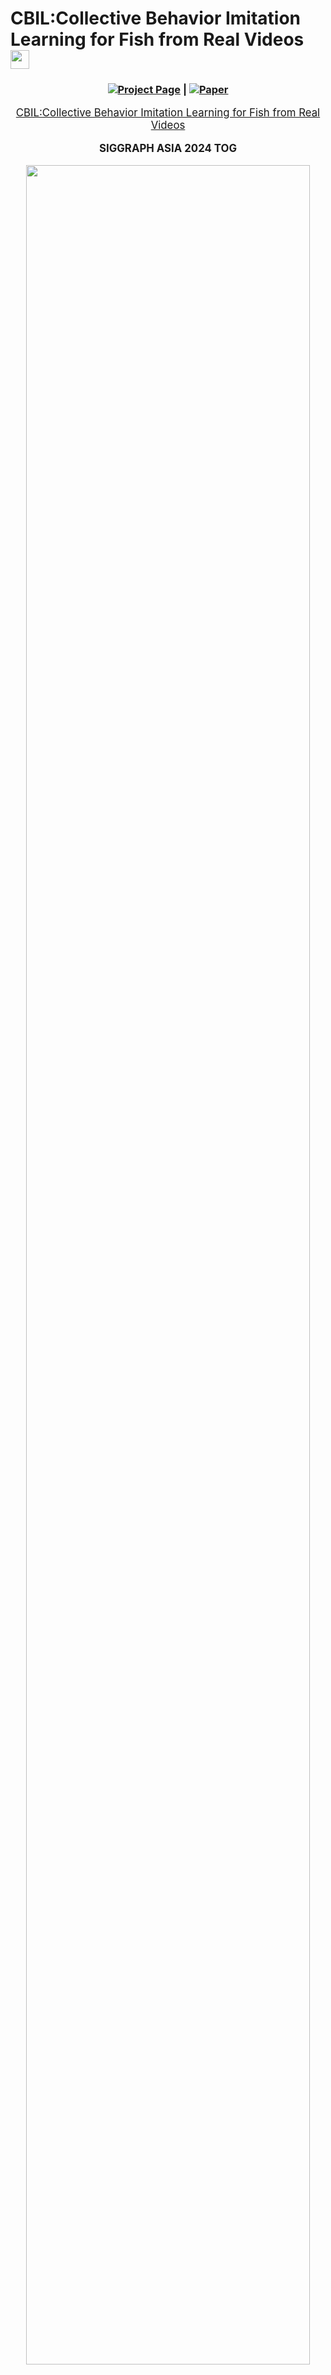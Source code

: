 # CBIL:Collective Behavior Imitation Learning for Fish from Real Videos <img src="https://github.com/user-attachments/assets/3e1647cd-65a8-4b76-8033-db0736208271" height="30px" align="center">

<div align="center">

### [![Project Page](https://raw.githubusercontent.com/prs-eth/Marigold/main/doc/badges/badge-website.svg)](https://littlecobber.github.io/CBIL-Project/) | [![Paper](https://img.shields.io/badge/arXiv-PDF-b31b1b)](https://dl.acm.org/doi/10.1145/3687904)


</div>
<p align="center" style="font-size: larger;">
  <a href="https://dl.acm.org/doi/10.1145/3687904">CBIL:Collective Behavior Imitation Learning for Fish from Real Videos</a>
</p>

<div>
  <p align="center" style="font-size: larger;">
    <strong>SIGGRAPH ASIA 2024 TOG</strong>
  </p>
</div>

<p align="center">
<img src="https://github.com/littlecobber/CBIL/blob/main/Image/Teaser-CBIL.png" width=95%>
<p>

<br>


# CBIL offical implementation

The project is still under patent review and acquring permission from SoftBank to release, and the simulator is around 10GB, coming soon.


## News

* **2024-12:** 🔥The code is coming soon.
* **2024-12:** We present our work at SIGGRAPH ASIA 2024 in Tokyo.
* **2024-07:** CBIL is accepted as **SIGGRAPH ASIA 2024 Journal Track (TOG)**.

## Installation

1.Download 'Simulator' Folder
2.create a conda environment via `conda create -n CBIL python=3.9` and install dependent pip packages via `pip install -r requirements.txt`.

## Preprocessing

## Python Server

## Unity Simulator

## Training Scripts

## Inference

## Retargeting


## Citation
If our work assists your research, feel free to give us a star ⭐ or cite us using:
```
@article{10.1145/3687904,
author = {Wu, Yifan and Dou, Zhiyang and Ishiwaka, Yuko and Ogawa, Shun and Lou, Yuke and Wang, Wenping and Liu, Lingjie and Komura, Taku},
title = {CBIL: Collective Behavior Imitation Learning for Fish from Real Videos},
year = {2024},
issue_date = {December 2024},
publisher = {Association for Computing Machinery},
address = {New York, NY, USA},
volume = {43},
number = {6},
issn = {0730-0301},
url = {https://doi.org/10.1145/3687904},
doi = {10.1145/3687904},
abstract = {Reproducing realistic collective behaviors presents a captivating yet formidable challenge. Traditional rule-based methods rely on hand-crafted principles, limiting motion diversity and realism in generated collective behaviors. Recent imitation learning methods learn from data but often require ground-truth motion trajectories and struggle with authenticity, especially in high-density groups with erratic movements. In this paper, we present a scalable approach, Collective Behavior Imitation Learning (CBIL), for learning fish schooling behavior directly from videos, without relying on captured motion trajectories. Our method first leverages Video Representation Learning, in which a Masked Video AutoEncoder (MVAE) extracts implicit states from video inputs in a self-supervised manner. The MVAE effectively maps 2D observations to implicit states that are compact and expressive for following the imitation learning stage. Then, we propose a novel adversarial imitation learning method to effectively capture complex movements of the schools of fish, enabling efficient imitation of the distribution of motion patterns measured in the latent space. It also incorporates bio-inspired rewards alongside priors to regularize and stabilize training. Once trained, CBIL can be used for various animation tasks with the learned collective motion priors. We further show its effectiveness across different species. Finally, we demonstrate the application of our system in detecting abnormal fish behavior from in-the-wild videos.},
```

# DeepFoids Offical Tutorial Decumentation

Please make sure to specify your own output directory for the synthesized dataset. 
It can be quite large, so I suggest you specify D drive or somewhere you can find good amount of space. 
You can do this from UI in GeneraterParameter. (Assets/GeneratorParameter -> go to inspector and set Output Path)

If you do not set it, the app crash in runtime. 

We plan to make it relative path or optional to make everyone life easeier soon.

# Data Generator Manager toggles
- Disable Post Process: Disables all post process effects when running the simulation
- Enable Timelapse: Enable timelapse mode to create timelapses of the simulation
- MDE mode: turns off animation for Depth map generation
- Disable UI: Turns off UI used for the Interactive Demo
- Enable Interactive Mode: Setups up enviroment to be condusive to interaction with the fish
- Enable Demo Mode: Enables the running of demos for different parts of the simulation
- Enable Random Camera: Will randomize which camera to use between the selected cameras
- Additional Data: adds Time of day, temperature in Celesus, and Light Intensity in Lux to the global_id csv 

# Aquarium (fish cage) setting
- The default aquarium is set using the `Prism Settings` from Aquarium in hierarchy list. The shape, size and position of fish cage can be controlled by the side count, apothem, height, center and thickenss for the prism. For example, 8 sides can make the cage an octagon, and 4 sides can make it a cuboid.
  - A double-layer structure is used for fish cage to prevent fish from penetrating cage walls. Both layers have the same shape, but the outer layer is larger. The size of outer layer is controlled by the parameter `Scale Multiplier Of Outer Bound` that scales it uniformly.
- The content under `Deprecated Settings` (from `Use Old Aquarium` to `Water Surface`) is used to set the old aquarium, which only creates a cubic cage. It will only work if `Use Old Aquarium` box is checked and is kept in case we need it. It can be disregarded if we use the default (prism) aquarium setting.


# Training fish agents using DeepFoids

- Please follow the [ml-agents install guide](https://github.com/Unity-Technologies/ml-agents/blob/main/docs/Installation.md) to install the required Python packages for ml-agents toolkit. Note that the current framework has only be tested on **Python 3.6.10**. When install the `mlagents` Python package, please install `mlagents==0.25.0` (instead of `0.27.0`) because it's from the same release as the ml-agents Unity package version `1.9.0-preview.1` that we are using and can avoid possible compatibility issues.

  This a **mandatory** step before training! We have installed the required Unity packages for ml-agents (version `1.9.0-preview.1`) to this project, so there is no need to re-install them in the Unity editor. However, it is still recommended to clone the ml-agents repository to access example environemnts and better understand their workflow. 

  Also note that currently DeepFoids can only be run in the **TagajoSmall_Ocean** scene.

- Once the Python packages are installed, set number of fish agents and size scale in `DeepFoidsTrainingManager` object. Make sure the `Prefab_Ginjake_verLow_DeepFoids` is selected as an element of Fish Prefabs. We don't need to care about the prefab selected for FishSpecies script because it won't be called in the DeepFoids mode.

- In the `Prefab_Ginjake_verLow_DeepFoids` instance (no need to activate), at Behavior Parameters > Behavior Type, make sure “Default” is selected. Please don't select "Heuristic Only", otherwise you will control the fish movement using mouse and keyboard, which is only useful when we test the action setting of fish. 

  Also check the Salmon Animation Controller > Deep Foids Controller checkbox in the `Prefab_Ginjake_verLow_DeepFoids` instance. 

- (Optional) In the `Prefab_Ginjake_verLow_DeepFoids` instance, we can modify training parameters including min/max speed and acceleration limit at Fish Agent Multi. For more information about other parameters in ml-agents and grid sensor scripts, please refer to [ml-agents tutorial](https://github.com/Unity-Technologies/ml-agents/blob/main/docs/Getting-Started.md) and [grid sensor project page](https://github.com/mbaske/grid-sensor/tree/version1).

- In `DataGeneratorManager`, check the Enable Deep Foids checkbox, and make sure the `DeepFoidsTrainingManager` is selected as the Train Manager. This step will switch the Foids mode to DeepFoids mode in current scene.

- Run ml-agents Python training script (see “Training the environment” section in [ml-agents tutorial](https://github.com/Unity-Technologies/ml-agents/blob/main/docs/Getting-Started.md) for details). It should be in the form of `mlagents-learn <training config file path> --run-id=<custom run-id>` and you can run it from any directory if you follow the default installation of Python packages in [ml-agents install guide](https://github.com/Unity-Technologies/ml-agents/blob/main/docs/Installation.md). The trained policy should be stored in `results/<run-id>` under the same directory where you run the training script.

- Once you run the Python training script, you will see a line saying something like `Listening on port 5004. Start training by pressing the Play button in the Unity Editor` in the command prompt, then you can click Play button to start training!

- Please note: It is recommended that output in the DataGeneratorParameters set to None when training or using deep foids. While it is possible to generate output when deep foids is enabled, it will be much slower than using normal foids. Therefore, it is recommended that you make sure to disable deep foids when generating datasets.


# Running trained policy

- At `Prefab_Ginjake_verLow_DeepFoids` > Behavior Parameters > Model, select a trained policy file (.onnx) under the project directory. 

  If your trained policy file is not within the unity_fish_sim directory, you need to firstly copy it into the project. Then all trained policy files under the project directory should be automatically listed in the model selection window. 
  
  Please make sure the **ml-agents parameters** such as space size of observation and continuous actions in the current ml-agents scripts are the same as those used for training the selected policy. Otherwise a warning message saying “… Size of the model does not match” and/or error messages will pop out.
  
- At `Prefab_Ginjake_verLow_DeepFoids` > Behavior Parameters > Inference Device, select "CPU". This tells Unity to use CPU to run the trained policy. Although we can choose "Burst" too, it does not seem to improve the simulation speed and has not been widely tested. Choosing "GPU" will result in error messages related to Unity's Barracuda pacakge.

- At `Prefab_Ginjake_verLow_DeepFoids` > Behavior Parameters > Behavior Type, make sure "Default" is selected. 

- Click the Play button in Unity editor to run trained policy.


# Enable Social Rank System

- To enable the social rank system in **TagajoSmall_Ocean** scene, please select `Prefab_Yellowtail_verylow_DeepFoids_SocialRank` as the fish prefab to run in `DeepFoidsTrainingManager`. Then make sure in this prefab the Fish Agent Multi script > Enable Social Rank System box is checked.

- When running social rank system demo, you may see aggressive behaviors (ie. a dominant fish may chase and/or attack its subordinate neighbor) happen sometime. The dominant fish has a red trail and the subordinate being chased has a yellow trail. The chasing behavior will end either: 1) when the dominant hit the subordiante, 2) when the subordiante fall behind the dominant or 3) when the chasing continues over a time threshold (10 seconds by default). This time threshold and the frequency of aggressive behaviors can be tuned in fish agent control script.

- A large cage (eg. a 5 x 4.6 x 5 cubic cage or similar sized octagon cage) and a small number of fish (eg. 10 or 20) are recommended for social rank system demo. It's because the social rank system policy was trained using a large cage and actually with red seabream, but runs well on yellowtail. Besides that less fish makes the trails clearer to see.


# Switch DeepFoids back to Foids

- To switch back from DeepFoids mode to Foids mode, we just need to uncheck the Enable Deep Foids box in `DataGeneratorManager`. Then when we click Play button the original Foids model will run. 

# Do not use Fisheye mode on the cameras when trying to generate data!
- Using Fisheye mode when trying to generate data will not only return incorrect outputs but will also crash the simulation when using 3D Bounding Box and Visibility passes together. Use standard mode when generating data instead!
- Also do not have multiple cameras enabled when trying to generate output. It will result in all ouput images being white.
# Underwater Shader infomation
Quick Explanation of Attenuation Coefficients
- Attenuation Coefficients: These are values which determine how much light is absorbed by the medium (in this case waters). These will always be stored as a 3D vector, with X = absorption of red, Y = absorption of green, and Z = absorption of blue. The higher the value, the more that color is absorbed by the medium and the less visible it is.

Quick Explanation of Scattering System
- The Scattering system determines how much light should be scattered back toward the camera using whats called a phase function. The phase function takes the angle between the camera and the light coming from the sun to calculate how much of it is being scattered in the direction of the viewer. To determine the phase function, a script called "ScatteringCalculator" was used to first create two tables called volume scattering functions which are then used to create the phase function. This then used by the shader to determine how the light will be scattered. This is no longer nessary as the shader now uses functions that are close enough to provide good results. Now everything is entirely done in the shader.
 
Shader Settings Explanation

- Light Attenuation Coefficients: The base attenuation coefficients, which represent the light absorption contributed by the water itself (along with with dissolved organic matter in the water)

- Chlorophyll Attenuation Coefficients: The light absorption contributed by the concentration of of chlorophyll from phytoplankton in the water

- TSS (Total Suspended Sediments)  Attenuation Coefficients: The light absorption contributed by the concentration of TSS in the water.

- Chlorophyll concentration: The amount of Chlorophyll in the water, measured in µg/L

- TSS concentration: The amount of the total sediments (or TSS) in the water, measured in mg/L. Also controls the turbidity of the water. Higher concentrations of sediments make the water more cloudy in an exponential fashion.
  - Currently calculated by combining the small and large particle concentrations together

- Small particle concentration: Controls the amount of small particles in the sim
  - defined as particles smaller than 1 micrometer 
  - Scatters more light than larger particles
  - keep values between 0 and 1 (example values were around 0.1)
  
- Large particle concentration: Controls amount of large particles in the sim
  - defined as particles greater than 1 micrometer
  - Scatter less light than smaller particles
  - keep values between 0 and 1 (example values were around 0.1)
  
- Cloudy weather reduction factor: how much light is reduced on a cloudy day

- Is there cloudy weather? Bool: Pretty self explanatory. True activates the weather reduction factor and false turns it off.

- NOTE: Having 'SecretLab.PostProcessing.RadicalWarpAndGhosts' in the 'Before post Process' in Custom Post PRocess Orders under HDRP Default Settings Under Project Settings interfers with the underwater shader and will prevent
the PhysicallyBasedShader's large particle concentration setting from working properly
How to create water specific settings

- Ocean: Keep rand Chlorophyll and TSS at lower random amounts to produce more oceanic settings
  
- Coast: Use chlorophyll and TSS at higher random amounts to produce more coastal settings

- Setting the particle concentrations higher than 1 will start to darken everything but the sun. This is why they should be kept below 1. (Will darken the scene generally speaking, but below .1 is fairly managable)

- Increasing the compensation in the exposure compotent of the global volume (in the scene its called "volume" and its under "Volumes" in the "enviroment" object will help bright white light at the surface of the water. It will help cover a wider section of the water that the shader doesn't currently cover very well
  - i.e areas that aren't near the sun   

- References from Oceanographic Literature that are useful in creating realistic enviroments:
  - Visual References for what each of the Jarlov Water Types should look like in terms of color: ![image](https://user-images.githubusercontent.com/29764207/147018067-b238fb8c-d1a1-4441-b52f-406fd2f3c5a7.png)
    - Types I - III refer to Oceanic waters while types 1C - 9C refer to coastal waters
    - Graph on the left is useful in determine the overall attenuation coefficents for each water type 

  - Table of concentrations of various properties that are typically found in Jarlov Water types: ![image](https://user-images.githubusercontent.com/29764207/147017973-f46d31e4-214f-443f-9deb-a6e204bd1b0d.png)
    - Types I - III refer to Oceanic waters while types 1C - 9C refer to coastal waters
    - Coastal waters tend to have more chlorophyll than oceanic
    - Coastals usually have more chlrophyll than suspended sediments
  - Chlorophyll concentration tends to be from 0 - 9 mg/m^3. Total Suspended Sediment (TSS) concentration tends to be from 0 - 5 g/m^3

- Camera models in the scene wiggle
  - To control how fast it wiggles, go to the asset and look at the camera wiggle script. There you can change the wiggle speed.
  - Where the asset is: ![image](https://user-images.githubusercontent.com/29764207/147177631-e66ded0d-bdab-4197-81ee-01747913616b.png)
  - The script to look for: ![image](https://user-images.githubusercontent.com/29764207/147177753-6a972744-fe05-4beb-bdb7-7bb32cb55dfc.png)
  - Wiggle speed is how long before the model will change direction in seconds
  
Demo Manager Explanation

- To make a demo, you add Demo Events to the event queue by pressing the plus in the top right hand corner of the event queue
  - To control how long the overall demo is going to be, put the point in time the demo will end in seconds into the "End Time" paramter
  - The demo will end once the End Time is reached, even if there are still demo events queued up 

- Each Demo Event has a start and end time, which determines when the event is active and when it ends
  - To edit the start and end times, put your start time in "Start time" and put your end time in "End Time" inside the demo event
  - These should be written in seconds 

- Event type determines the kind of event that takes place for the duration
  - To change the demo event type, go to the dropdown under "Event Type" and click the dropdown to change the event type

- The demo events go as follows:
  - Changing base attenuation (Name: Base Att)
    - Changes the attenuation of the water alone from the starting attenuation to ending attenuation given in the demo event over the course of the event
    - The vector correspondings for the attenuation coefficents for R G B in that order
    - If you want the coefficents to be close to the real world counter parts, look at the picture of the coefficents in the Dataset Generation section below
  - Changing Chlorophyll and TSS concentration + setting attenuation (Names: Chlorophyll and Sediments) 
    - This is done the same way as 1. but with the concentration instead of attenuation
    - Can also set attenuation coefficients of TSS and CHlorophyll depending on the event picked
    - The vector correspondings for the attenuation coefficents for R G B in that order
    - If you want the coefficents to be close to the real world counter parts, look at the picture of the coefficents in the Dataset Generation section below
  - Changing Particle Concentration
    - First two line control the start and end concentration of small particles
    - The last two lines control the start and end concentration of large particles
    - Keep values between 0 and .1, otherwise the scene will start to get too dark 
  - Camera panning (Name: Camera Pan)
    - Can move the camera from its current position to the given position over the course of the event
    - When using a Camera Panning event, set the location in the scene where you want the camera to end up at in the "Camera Location" parameter. For orientation, you should put in the origentation in Euler angles
      - This means that (90,45, 15) would be 90 degrees around the x-axis, 45 degrees around the y-axis, and 15 degrees around the z - axis
     - When gizmos are enabled, you can see where the camera is and where it is facing based on the red spheres that appear in the distination of the panning event
      - like this: ![image](https://user-images.githubusercontent.com/29764207/147159053-03cb450a-8d8c-4cec-802e-ef40adb5c02a.png)
      - the green sphere is the starting position of the camera, and the green line is the forward facing direction of the camera
      - the red sphere is the position the camera is going to end up, and the red line is the forward facing direction the camera will be at
      - spheres are label "Point x" based on the order they appear in the event queue NOT BASED ON CHRONOLOGICAL ORDER!
  - Toggling cloudy weather (Name: Weather)
    - Toggles on cloudy weather for the duration of the event
    - Will switch back to how it was before the event once the weather event is over
  - Ocean Selection of Jerlov water types (Name: Ocean Select)
    - Recreates a selected jerlov water type from water type dropdown
    - To change the water type, click the "Water Type" dropdown in the demo event
    - Jerlov water type classfication is a system that classifies bodies of water based on their inheirant optical properties, such as turbidity and attenuation.
    - Water types are classified based on how much chlorophyll particles (like plant matter) and sediment particles are found in the water
    - For some more details on this system and what each type is, go to end of the "Underwater Shader" section and look for "References to Oceanographic literature"
  - Changing longitude and latitude (Name: Location Change)
    - Interpolates from the current long/lat to the given long/lat over the course of the event
- Deep foid settings:
  - To enable the use of deepfoid based fish, select the 'enable deepfoids' option in demo manager
  - The fish count will determine the number of fish generated
  - By default you will be able to set a minimum and maximum size of fish, which the fish size will be selected randomly between the min and max
  - If 'enable specfic selection' option is selected, size will be randomly selected from an array of specfic sizes rather than a range
    - Change what is on the list to determine what sizes are selected 
  - Species settings are stored in a scriptible object called 'SpeciesSettings', and controls the avaiblie options for species selection along with which prefabs are selected
  - To change what species are avalible to be selected, double click the current object in 'Species Settings' to make changes 
    - Picture for Reference: ![image](https://user-images.githubusercontent.com/29764207/146868032-e2b9cf86-f527-441b-8561-09761e30fa8b.png)
    - If you double clicked the SpeciesSettings object, you should get this screen: ![image](https://user-images.githubusercontent.com/29764207/146868120-cffcfb38-c79c-4589-bf0a-52497273c258.png)
 
  - The SpeciesSettings object requries the user to first add the name of the fish prefabs to the 'Prefab Name' array, and then for the name of each species to be written in the 'species names' array
    - The names must be in the same order as the species prefab names appear in the 'Prefab Name' array. Otherwise it will select the wrong species (like in the previous picture)
  - The species used to create the deepfoid fish can then be selected in 'Current Species' from a drop down, which will be used to have all the fish generated as the selected species
  - There are not settings currently for multiple different species to appear at once.
- Any event that isn't listed here but appears in the event type list doesn't have any fucntionality
    - Put the destination longitude and the "longitude" section and the destination latidude into the "latidude" section

- Any event that isn't listed here but appears in the event type list doesn't have any functionality
- Example Demo Event: ![image](https://user-images.githubusercontent.com/29764207/147160109-cbe3d54c-0ff9-4448-a4e3-5bc81741d7ea.png)

- NOTE: Make sure to have the generator parameters setting "Frames per cycle" set to a very high value. The Demo manager system doesn't completely overwrite the generator parameters time system at the moment.
- NOTE 2: Don't have the enviroment randomizer enabled when demo manager is on! It will mess with the system
# Demo Manager UI
- The UI can be found under the Canvas gameobject in the scene heirarchy
- The Event System is used to detect mouse clicks on buttons, so DO NOT DELETE IT
- Disabling the UI is very easy, all you need to do is uncheck the box next to the Canvas name in the inspector when canvas is selected
- The top 4 buttons runs various demos found in the Demo Manager
- The lower left corner displays the date and time in the simulation
- the lower right button turns off all buttons except the time display
- Example of UI:![image](https://user-images.githubusercontent.com/29764207/155198686-794d0225-02f1-492c-a595-5ee65964ee05.png)
# Interactive Demo and Build Intructions
Interactive Demo Explaination
- Go to Scenes > Enviroments > Tagajo Small_Ocean and double click it to open scene with interactive demo
- When you run it for the first time, you may see a pop-up window asking if you want to repair some of the FMOD libraries, click Repair. This will prevent the message from popping up again
- The Interactive demo allows the user to tap the screen (aka right click with mouse) to scare away fish, as well as press the I key to place a rock in the scene
  - to "tap" the screen, simply right click on the screen. Fish close to the camera will be scared away 
- The fish will avoid the rock as it floats down from the point it was placed
- Example of interactive Demo UI![image](https://user-images.githubusercontent.com/29764207/160927896-1b4df4db-a82f-4408-992e-d9432e2d7487.png)
  - The sliders at the bottom control the physical parameters of the water as described previously in "Shader Settings Explanation"
    - Hovering over the displays for the sliders will have an explaintion of the slider in the top left of the screen
    - Also true with the OceanType button 
  - The OceanType changes the physical properties of the water to match a specific body of water
    - Bodies of water based on Jarlov water types (see Demo Manager for explaination)
    - The displays above the slidrs will reflect the current properties of the water, but the sliders themselves will not move to reflect the changes
  - Time slider below the datetime display controls the time of day in hours
  - Toggle UI turns off all other UI except Toggle UI button
  - Exit Application will exit play mode or exit the application if using a build version
  - FMOD Debug scene in picture only shows up in Unity Editor
How to build the Interactive Demo
- Go to Scenes > Enviroments > Tagajo Small_Ocean and double click it if not done already
- Go to File > Build Settings...
  - Should pull a tab like this: ![image](https://user-images.githubusercontent.com/29764207/160933197-625b91f8-394f-4ade-933c-4ea60d4185bb.png)
- Change the Target Platform to determine if you want to build for windows or mac
- Once this is done and unity is finished switching over to whatever platform you picked, click the build button
- Chose the folder you want the build to be and and press ok
- Wait for it to build, and once its done you will have your build!
  - If there are errors, the build will not build and will list the errors in the unity console 
- You should be able to head to the build location to run the build version  
# Dataset Generatation
- To change anything about dataset generation, go to the "DataGeneratorManager" gameobject under Enviroment
- Explaination of each setting in the DataGeneratorManager script inside DataGeneratorManager:
  - Generator Parameters: Controls how many cycles a dataset will go through, how long each cycle is, and what is outputted each cycle
    - Double click the object set in the Parameters to change Generator settings
    - Cycle count determines how many cycles there will be for the sim
    - frame count determines the total about of frames in a cycle
    - fps determines how many frames equal a second
    - Output path is the path to the folder that the files are going to be outputted to
      - The output path will be editing by the script to automate the system. If interupted the path will still be edited. Check it frequently to make sure its correct 
    - Output data is what will actually be outputted. 
      - Output data is a bitflag, and to turn on a given output type, you need to go to the drop down and click it
      - You can have multiple types on at the same time. This can be done by selecting the dropdown again and turning on the options
      - The types are:
        - None: no options enabled
        - Everything: all options enabled
        - Shadows only: output image with only shadows
        - Objects and Shadows: output iage with only shadows and objects
        - Skeleton: only shows mesh skeletons
        - Bounding Box 3D: output image shows 3D bounding box around the fish
        - Bounding Box 2D: output image shows 2D bounding box around the fish
        - Silhouette: Fish are shown as mono-colored silhouettes
        - Contours: Only shows the contours of the fish
        - Reflections Only: Shows the reflections
        - Reflections and Objects: Shows the reflections and their objects
        - Visibility: Outputs data on the visibility of the fish
        - Depth Map: Outputs depth map for all the fish in the scene
          - quite exspensive at higher resolutions. Keep the resolution low when using this
        - Oriented Box 2D: Uses the 3D bounding box to calculate an oriented 2D bounding box around the fish
      - Here is what an average dataset should look like: ![image](https://user-images.githubusercontent.com/29764207/147176293-ecf89449-e5fa-4412-bcfd-0ee521bddcbf.png)   
  - Enviroment Parameters: Controls what fish are used in the sim, which camera(s) will be used, and contains Enviroment Randomization Parameters
    - Double click the object set in the Parameters to change Enviroment Parameter settings
    - Have only 1 camera selected at a time (Unless Enable Random Camera is set to true. See the setting below for details). Don't have Fisheye on for any camera used for dataset geneartion
    - Double click the Random Enviroment Parameters setting to change how the simulation randomizes the enviroment each cycle. Too many parameters to list here. Use references in the previous shader settings explainations to help in creating good settings
      - Try to Keep attenuation values as they are in the Randomizer. If they are changed, here are the values they should be closer to: ![image](https://user-images.githubusercontent.com/29764207/147020510-b0fa7382-e7c9-482a-a44c-1f50340f9c17.png)
  - Disable Post Process: Disables all post processing effects (including the underwater rendering shader) when set to true
  - Enable Timelapse Mode: When set to true, the sim will create a timelapse between the the start and end times found in Random Enviroment Parameters
    - The speed is also determined by the Random Enviroment parameters under Timelapse speed. Measured in hours per frame
  - Enable Demo Mode: When set to true, the sim will go through all the events set in Demo Manager and will use the Demo Manager time system instead the usual set frame system found in Generator Settings
  - Enable Random Camera: When set to true, the sim will randomly pick between all the cameras enabled in Enviroment Parameters for a given cycle.
  - Enable Deep Foids: When set to true, the sim will generate fish that use Deep Foids behavoir instead of the usual foids.
- To turn off and on randomization, go to the Enviroment Randomizer compotent under the "DataGeneratorManager" gameobject and go to the "Enable Randomization setting"

Depth Map Explainer and the 2 Types of Dataset
- The Depth Map or Depth Map Pass is a the pass that uses the code from the visiblity pass to generate a depth map for the fish. The depth currently only works well for dataset generation when the animation for the fish is turned off. Becauese of this and because certian datasets don't require a depth map at all, Its important to know how to use the depth map and when not to use it.
- The if you are using the depth map then make sure to:
  - Turn off the Animator, Salmon animation Controller compotents in the fish prefab being used to generate the fish. This will turn off animation for the fish
  - Keep the output image diamensions at 256 x 256 (found in DatasetGeneratorParameters), this will make the dataset genearte much faster.
- If you want a dataset for 3D tracking purposes, do not leave the depth map pass on
  - Make sure that the animation compoents are turned on and that the image diamensions are 1024 by 1024 (found in DatasetGeneratorParameters).
- Make sure the flowing force script in the CameraRig prefab (found in DatasetGenManager object) is disabled (check mark in top left corner of script unchecked)
  - It messes with the training at the moment as the object will rotate in both the y - axis and the z -axis (both have same effect because gimple lock)  
 
 Here is a quick step by step explainer to for how to make a dataset
 - go to Scenes > Enviroments > Tagajo Small_Ocean and double click it
 - 1. Click on DataGeneratorManager ![image](https://user-images.githubusercontent.com/29764207/160935873-b3334306-9f26-4854-8c3a-7320a3b82803.png)
 - 2. Double click on the Enviroment Parameters in the inspector ![image](https://user-images.githubusercontent.com/29764207/160936497-ea9cbab9-9fb9-47ae-91a5-e56d3c86bad0.png)
 - 3. Check the box next to "Use This Camera" for the cameras you want data generated for
    - The dataset for the camera will be put in a folder named after the camera
    - If the dataset is interupted the Output File Path will have been edited to reflect which camera the sim was working on before interuption. Check Output path before generating the dataset
    - When enabled, you should see a green sphere showing where the camera will face and be postioned
-  4. Double click Random Parameters to edit enviromental settings the and the amount of fish
-  5. The main settings to worry about are under Underwater Shader. Edit the Concentrations in order to control the variance of what bodies of water show up
  - Use the "Underwater Shader Settings" explaination to help find the bodies of water you want to create
- 6. Once you edited the settings click back on DataGeneratorManager and click on "Generator Settings" ![image](https://user-images.githubusercontent.com/29764207/160941979-a3b0526c-9f68-4317-bc76-f95b6695f581.png)
- 7. Edit these settings to control the cycles per camera, the frames per cycle, the fps, and the passes you want run for each camera
  - Make sure your output path is correct
- Once this is all done, press the play button and wait for the dataset to be generated.       
# Visibility Estimate

If the Visibility output type is enabled, then for each frame a file (named cycle\_{cn}\_frame\_{fn}\_{camera}\_visibility.csv) is output containing the rendered pixels per fish as well as an estimate of how visible those pixels are. The Visibility output type requires a raytracing-capable GPU.

- id
  - The id of the fish.
- pct_screen_covered
  - non_occluded_pixels / (screenWidth * screenHeight)
- non_occluded_pixels
  - The number of pixels of the fish that are actually rendered on screen (i.e., the number of pixels not occluded by other fish)
- visibility_estimate
  - Ranges from [-1, 1]. Values closer to 0 mean the fish is very likely invisible, while values farther from 0 mean the fish is likely visible. Values very close to 1 or -1 are unlikely.
  - The estimate is constructed from two components.
    - The standard deviation of the pixel values of the contents of the fish's bounding box (after post processing). This is used to estimate the information content of the bounding box. A value close to 0 implies there is not a lot of variation. For instance, the fish may be a similar color to the ocean, or the whole area may be covered by solid fog.
    - The correlation coefficient of the non-occluded pixels before post-processing and the non-occluded pixels after post-processing. This is used to estimate the degree to which post-processing has changed (and potentially obscured) the fish. Values close to 0 mean the fish has been very affected by post-processing, while values close to 1 mean it hasn't changed much at all. Values close to -1 imply a negative correlation between the pre- and post-processing fish. For instance, the colors may be inverted.
  - These two components are multiplied together to get the final estimate.

